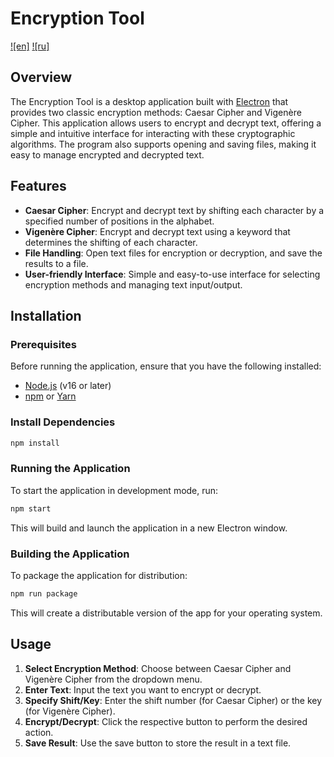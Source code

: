 # Encryption Tool

[![en]](README.md)
[![ru]](README-ru.md)

## Overview

The Encryption Tool is a desktop application built with [Electron](https://www.electronjs.org/) that provides two classic encryption methods: Caesar Cipher and Vigenère Cipher. This application allows users to encrypt and decrypt text, offering a simple and intuitive interface for interacting with these cryptographic algorithms. The program also supports opening and saving files, making it easy to manage encrypted and decrypted text.

## Features

- **Caesar Cipher**: Encrypt and decrypt text by shifting each character by a specified number of positions in the alphabet.
- **Vigenère Cipher**: Encrypt and decrypt text using a keyword that determines the shifting of each character.
- **File Handling**: Open text files for encryption or decryption, and save the results to a file.
- **User-friendly Interface**: Simple and easy-to-use interface for selecting encryption methods and managing text input/output.

## Installation

### Prerequisites

Before running the application, ensure that you have the following installed:

- [Node.js](https://nodejs.org/) (v16 or later)
- [npm](https://www.npmjs.com/) or [Yarn](https://yarnpkg.com/)

### Install Dependencies

```bash
npm install
```

### Running the Application

To start the application in development mode, run:

```bash
npm start
```

This will build and launch the application in a new Electron window.

### Building the Application

To package the application for distribution:

```bash
npm run package
```

This will create a distributable version of the app for your operating system.

## Usage

1. **Select Encryption Method**: Choose between Caesar Cipher and Vigenère Cipher from the dropdown menu.
2. **Enter Text**: Input the text you want to encrypt or decrypt.
3. **Specify Shift/Key**: Enter the shift number (for Caesar Cipher) or the key (for Vigenère Cipher).
4. **Encrypt/Decrypt**: Click the respective button to perform the desired action.
5. **Save Result**: Use the save button to store the result in a text file.
